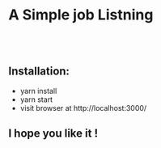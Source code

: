 # A Simple job Listning 
<br><br>
## Installation:
 - yarn install
 - yarn start
 - visit browser at http://localhost:3000/

## I hope you like it ! 